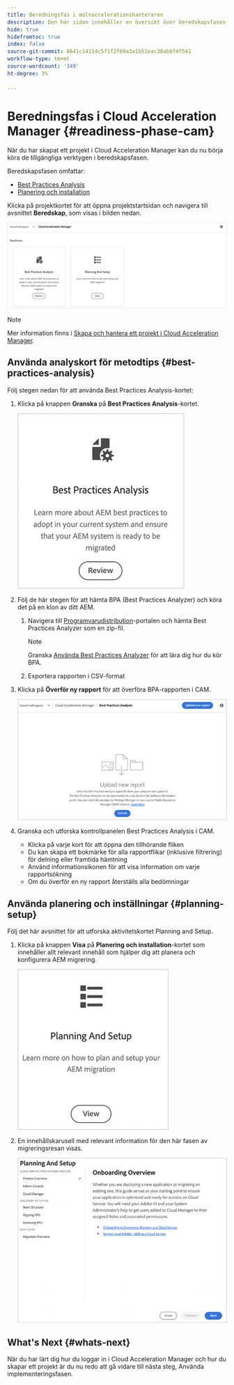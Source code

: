 ```yaml
---
title: Beredningsfas i molnaccelerationshanteraren
description: Den här sidan innehåller en översikt över beredskapsfasen i Cloud Acceleration Manager.
hide: true
hidefromtoc: true
index: false
source-git-commit: 8641c14114c5f1f2f69a3a1b51eac38ab6f4f541
workflow-type: tm+mt
source-wordcount: '349'
ht-degree: 3%

---
```



# Beredningsfas i Cloud Acceleration Manager {#readiness-phase-cam}

När du har skapat ett projekt i Cloud Acceleration Manager kan du nu börja köra de tillgängliga verktygen i beredskapsfasen.

Beredskapsfasen omfattar:

* [Best Practices Analysis](#best-practices-analysis)
* [Planering och installation](#planning-setup)

Klicka på projektkortet för att öppna projektstartsidan och navigera till avsnittet **Beredskap**, som visas i bilden nedan.

![bild](/help/move-to-cloud-service/cloud-acceleration-manager/assets/readiness-1.png)

>[!NOTE]
>Mer information finns i [Skapa och hantera ett projekt i Cloud Acceleration Manager](/help/move-to-cloud-service/cloud-acceleration-manager/using-cam/getting-started-cam.md).

## Använda analyskort för metodtips {#best-practices-analysis}

Följ stegen nedan för att använda Best Practices Analysis-kortet:

1. Klicka på knappen **Granska** på **Best Practices Analysis**-kortet.

   ![bild](/help/move-to-cloud-service/cloud-acceleration-manager/assets/readiness-2.png)

1. Följ de här stegen för att hämta BPA (Best Practices Analyzer) och köra det på en klon av ditt AEM.

   1. Navigera till [Programvarudistribution](https://experience.adobe.com/#/downloads/content/software-distribution/en/aemcloud.html)-portalen och hämta Best Practices Analyzer som en zip-fil.

      >[!NOTE]
      >Granska [Använda Best Practices Analyzer](https://experienceleague.adobe.com/docs/experience-manager-cloud-service/moving/cloud-migration/best-practices-analyzer/using-best-practices-analyzer.html?lang=en#imp-considerations) för att lära dig hur du kör BPA.

   1. Exportera rapporten i CSV-format

1. Klicka på **Överför ny rapport** för att överföra BPA-rapporten i CAM.

   ![bild](/help/move-to-cloud-service/cloud-acceleration-manager/assets/readiness-3.png)

1. Granska och utforska kontrollpanelen Best Practices Analysis i CAM.

   * Klicka på varje kort för att öppna den tillhörande fliken
   * Du kan skapa ett bokmärke för alla rapportflikar (inklusive filtrering) för delning eller framtida hämtning
   * Använd informationsikonen för att visa information om varje rapportsökning
   * Om du överför en ny rapport återställs alla bedömningar

## Använda planering och inställningar {#planning-setup}

Följ det här avsnittet för att utforska aktivitetskortet Planning and Setup.

1. Klicka på knappen **Visa** på **Planering och installation**-kortet som innehåller allt relevant innehåll som hjälper dig att planera och konfigurera AEM migrering.

   ![bild](/help/move-to-cloud-service/cloud-acceleration-manager/assets/readiness-4.png)

1. En innehållskarusell med relevant information för den här fasen av migreringsresan visas.

   ![bild](/help/move-to-cloud-service/cloud-acceleration-manager/assets/readiness-5.png)

## What&#39;s Next {#whats-next}

När du har lärt dig hur du loggar in i Cloud Acceleration Manager och hur du skapar ett projekt är du nu redo att gå vidare till nästa steg, Använda implementeringsfasen.


